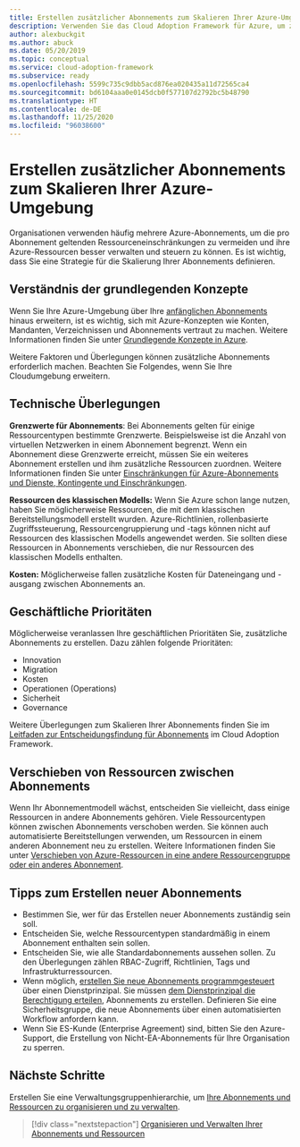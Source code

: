 ```yaml
---
title: Erstellen zusätzlicher Abonnements zum Skalieren Ihrer Azure-Umgebung
description: Verwenden Sie das Cloud Adoption Framework für Azure, um zu erfahren, wie Sie eine Strategie für die Skalierung Ihrer Umgebung mit mehreren Azure-Abonnements entwickeln.
author: alexbuckgit
ms.author: abuck
ms.date: 05/20/2019
ms.topic: conceptual
ms.service: cloud-adoption-framework
ms.subservice: ready
ms.openlocfilehash: 5599c735c9dbb5acd876ea020435a11d72565ca4
ms.sourcegitcommit: bd6104aaa0e0145dcb0f577107d2792bc5b48790
ms.translationtype: HT
ms.contentlocale: de-DE
ms.lasthandoff: 11/25/2020
ms.locfileid: "96038600"
---
```

# <a name="create-additional-subscriptions-to-scale-your-azure-environment"></a>Erstellen zusätzlicher Abonnements zum Skalieren Ihrer Azure-Umgebung

Organisationen verwenden häufig mehrere Azure-Abonnements, um die pro Abonnement geltenden Ressourceneinschränkungen zu vermeiden und ihre Azure-Ressourcen besser verwalten und steuern zu können. Es ist wichtig, dass Sie eine Strategie für die Skalierung Ihrer Abonnements definieren.

## <a name="review-fundamental-concepts"></a>Verständnis der grundlegenden Konzepte

Wenn Sie Ihre Azure-Umgebung über Ihre [anfänglichen Abonnements](./initial-subscriptions.md) hinaus erweitern, ist es wichtig, sich mit Azure-Konzepten wie Konten, Mandanten, Verzeichnissen und Abonnements vertraut zu machen. Weitere Informationen finden Sie unter [Grundlegende Konzepte in Azure](../considerations/fundamental-concepts.md).

Weitere Faktoren und Überlegungen können zusätzliche Abonnements erforderlich machen. Beachten Sie Folgendes, wenn Sie Ihre Cloudumgebung erweitern.

## <a name="technical-considerations"></a>Technische Überlegungen

**Grenzwerte für Abonnements**: Bei Abonnements gelten für einige Ressourcentypen bestimmte Grenzwerte. Beispielsweise ist die Anzahl von virtuellen Netzwerken in einem Abonnement begrenzt. Wenn ein Abonnement diese Grenzwerte erreicht, müssen Sie ein weiteres Abonnement erstellen und ihm zusätzliche Ressourcen zuordnen. Weitere Informationen finden Sie unter [Einschränkungen für Azure-Abonnements und Dienste, Kontingente und Einschränkungen](/azure/azure-resource-manager/management/azure-subscription-service-limits#general-limits).

**Ressourcen des klassischen Modells:** Wenn Sie Azure schon lange nutzen, haben Sie möglicherweise Ressourcen, die mit dem klassischen Bereitstellungsmodell erstellt wurden. Azure-Richtlinien, rollenbasierte Zugriffssteuerung, Ressourcengruppierung und -tags können nicht auf Ressourcen des klassischen Modells angewendet werden. Sie sollten diese Ressourcen in Abonnements verschieben, die nur Ressourcen des klassischen Modells enthalten.

**Kosten:** Möglicherweise fallen zusätzliche Kosten für Dateneingang und -ausgang zwischen Abonnements an.

## <a name="business-priorities"></a>Geschäftliche Prioritäten

Möglicherweise veranlassen Ihre geschäftlichen Prioritäten Sie, zusätzliche Abonnements zu erstellen. Dazu zählen folgende Prioritäten:

- Innovation
- Migration
- Kosten
- Operationen (Operations)
- Sicherheit
- Governance

Weitere Überlegungen zum Skalieren Ihrer Abonnements finden Sie im [Leitfaden zur Entscheidungsfindung für Abonnements](../../decision-guides/subscriptions/index.md) im Cloud Adoption Framework.

## <a name="moving-resources-between-subscriptions"></a>Verschieben von Ressourcen zwischen Abonnements

Wenn Ihr Abonnementmodell wächst, entscheiden Sie vielleicht, dass einige Ressourcen in andere Abonnements gehören. Viele Ressourcentypen können zwischen Abonnements verschoben werden. Sie können auch automatisierte Bereitstellungen verwenden, um Ressourcen in einem anderen Abonnement neu zu erstellen. Weitere Informationen finden Sie unter [Verschieben von Azure-Ressourcen in eine andere Ressourcengruppe oder ein anderes Abonnement](/azure/azure-resource-manager/management/move-resource-group-and-subscription).

## <a name="tips-for-creating-new-subscriptions"></a>Tipps zum Erstellen neuer Abonnements

- Bestimmen Sie, wer für das Erstellen neuer Abonnements zuständig sein soll.
- Entscheiden Sie, welche Ressourcentypen standardmäßig in einem Abonnement enthalten sein sollen.
- Entscheiden Sie, wie alle Standardabonnements aussehen sollen. Zu den Überlegungen zählen RBAC-Zugriff, Richtlinien, Tags und Infrastrukturressourcen.
- Wenn möglich, [erstellen Sie neue Abonnements programmgesteuert](/azure/cost-management-billing/manage/programmatically-create-subscription-preview) über einen Dienstprinzipal. Sie müssen [dem Dienstprinzipal die Berechtigung erteilen](/azure/azure-resource-manager/grant-access-to-create-subscription), Abonnements zu erstellen. Definieren Sie eine Sicherheitsgruppe, die neue Abonnements über einen automatisierten Workflow anfordern kann.
- Wenn Sie ES-Kunde (Enterprise Agreement) sind, bitten Sie den Azure-Support, die Erstellung von Nicht-EA-Abonnements für Ihre Organisation zu sperren.

## <a name="next-steps"></a>Nächste Schritte

Erstellen Sie eine Verwaltungsgruppenhierarchie, um [Ihre Abonnements und Ressourcen zu organisieren und zu verwalten](./organize-subscriptions.md).

> [!div class="nextstepaction"]
> [Organisieren und Verwalten Ihrer Abonnements und Ressourcen](./organize-subscriptions.md)
